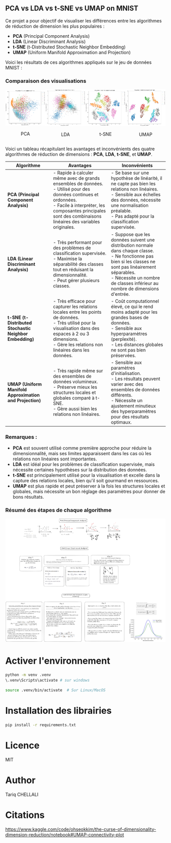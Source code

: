 ## PCA vs LDA vs t-SNE vs UMAP on MNIST

Ce projet a pour objectif de visualiser les différences entre les algorithmes de réduction de dimension les plus populaires : 

- **PCA** (Principal Component Analysis)
- **LDA** (Linear Discriminant Analysis)
- **t-SNE** (t-Distributed Stochastic Neighbor Embedding)
- **UMAP** (Uniform Manifold Approximation and Projection)

Voici les résultats de ces algorithmes appliqués sur le jeu de données MNIST :

### Comparaison des visualisations 

<div style="display: flex; justify-content: space-around; align-items: center;">
    <div>
        <img src="img/output_pca.png" alt="PCA" style="width: 200px;"/>
        <p style="text-align: center;">PCA</p>
    </div>
    <div>
        <img src="img/output_LDA.png" alt="LDA" style="width: 200px;"/>
        <p style="text-align: center;">LDA</p>
    </div>
    <div>
        <img src="img/output_tsne.png" alt="t-SNE" style="width: 200px;"/>
        <p style="text-align: center;">t-SNE</p>
    </div>
    <div>
        <img src="img/output_umap.png" alt="UMAP" style="width: 200px;"/>
        <p style="text-align: center;">UMAP</p>
    </div>
</div>


Voici un tableau récapitulant les avantages et inconvénients des quatre algorithmes de réduction de dimensions : **PCA**, **LDA**, **t-SNE**, et **UMAP**.

| **Algorithme** | **Avantages** | **Inconvénients** |
|----------------|---------------|-------------------|
| **PCA (Principal Component Analysis)** | - Rapide à calculer même avec de grands ensembles de données. <br> - Utilisé pour des données continues et ordonnées. <br> - Facile à interpréter, les composantes principales sont des combinaisons linéaires des variables originales. | - Se base sur une hypothèse de linéarité, il ne capte pas bien les relations non linéaires. <br> - Sensible aux échelles des données, nécessite une normalisation préalable. <br> - Pas adapté pour la classification supervisée. |
| **LDA (Linear Discriminant Analysis)** | - Très performant pour des problèmes de classification supervisée. <br> - Maximise la séparabilité des classes tout en réduisant la dimensionnalité. <br> - Peut gérer plusieurs classes. | - Suppose que les données suivent une distribution normale dans chaque classe. <br> - Ne fonctionne pas bien si les classes ne sont pas linéairement séparables. <br> - Nécessite un nombre de classes inférieur au nombre de dimensions d'entrée. |
| **t-SNE (t-Distributed Stochastic Neighbor Embedding)** | - Très efficace pour capturer les relations locales entre les points de données. <br> - Très utilisé pour la visualisation dans des espaces à 2 ou 3 dimensions. <br> - Gère les relations non linéaires dans les données. | - Coût computationnel élevé, ce qui le rend moins adapté pour les grandes bases de données. <br> - Sensible aux hyperparamètres (perplexité). <br> - Les distances globales ne sont pas bien préservées. |
| **UMAP (Uniform Manifold Approximation and Projection)** | - Très rapide même sur des ensembles de données volumineux. <br> - Préserve mieux les structures locales et globales comparé à t-SNE. <br> - Gère aussi bien les relations non linéaires. | - Sensible aux paramètres d'initialisation. <br> - Les résultats peuvent varier avec des ensembles de données différents. <br> - Nécessite un ajustement minutieux des hyperparamètres pour des résultats optimaux. |

### Remarques :
- **PCA** est souvent utilisé comme première approche pour réduire la dimensionnalité, mais ses limites apparaissent dans les cas où les relations non linéaires sont importantes.
- **LDA** est idéal pour les problèmes de classification supervisée, mais nécessite certaines hypothèses sur la distribution des données.
- **t-SNE** est principalement utilisé pour la visualisation et excelle dans la capture des relations locales, bien qu'il soit gourmand en ressources.
- **UMAP** est plus rapide et peut préserver à la fois les structures locales et globales, mais nécessite un bon réglage des paramètres pour donner de bons résultats.

### Résumé des étapes de chaque algorithme

<img src="img/all.png" alt="Comparaison des algorithmes de réduction de dimensions" />


# Activer l'environnement

```bash
python -m venv .venv
\.venv\Scripts\activate # sur windows
```

```bash
source .venv/bin/activate  # Sur Linux/MacOS
```

# Installation des librairies

```bash
pip install -r requirements.txt
```

# Licence

MIT

# Author

Tariq CHELLALI

# Citations

https://www.kaggle.com/code/ohseokkim/the-curse-of-dimensionality-dimension-reduction/notebook#UMAP-connectivity-plot
